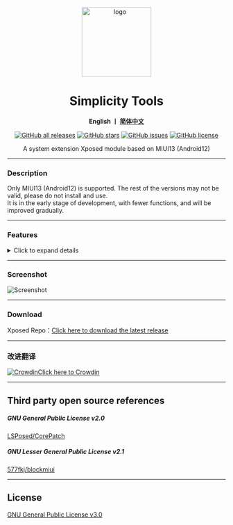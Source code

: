 <div align="center">
   <img width="160" src="https://raw.githubusercontent.com/LittleTurtle2333/SimplicityTools/main/doc/ic_launcher.png" alt="logo">
   <h1>Simplicity Tools</h1>
   <p>
       <b>English  丨 <a href="https://github.com/LittleTurtle2333/SimplicityTools/blob/main/README.md">简体中文</a></b>
    </p>
   <a href="https://github.com/Xposed-Modules-Repo/com.lt2333.simplicitytools/releases"><img alt="GitHub all releases" src="https://img.shields.io/github/downloads/Xposed-Modules-Repo/com.lt2333.simplicitytools/total?label=Downloads"></a>
   <a href="https://github.com/LittleTurtle2333/SimplicityTools/stargazers"><img alt="GitHub stars" src="https://img.shields.io/github/stars/LittleTurtle2333/SimplicityTools"></a>
   <a href="https://github.com/LittleTurtle2333/SimplicityTools/issues"><img alt="GitHub issues" src="https://img.shields.io/github/issues/LittleTurtle2333/SimplicityTools"></a>
   <a href="https://github.com/LittleTurtle2333/SimplicityTools/blob/main/LICENSE"><img alt="GitHub license" src="https://img.shields.io/github/license/LittleTurtle2333/SimplicityTools"></a>
   <p>A system extension Xposed module based on MIUI13 (Android12) </p>
</div>

---

### Description

Only MIUI13 (Android12) is supported. The rest of the versions may not be valid, please do not install and use.   
It is in the early stage of development, with fewer functions, and will be improved gradually.   

---

### Features
<details>
<summary>Click to expand details</summary>

- Status Bar
	- Status bar web speed second refresh
	- Hide status bar power (%)
	- Hide status bar speed (/) unit
	- Unlock the maximum number of notification icons
- Status bar layout
	- Time centered
	- Compatible mode
		- Left margin customization
		- Right margin customization
- Status bar clock format
	- Show year switch
	- Show month switch
	- Show date switch
	- Show day switch
	- Show chinese twelve hour switch
	- Display AM/PM switch
	- Display seconds switch
	- Hide space switch
	- Double line display switch
	- Clock size customization
	- Double row clock size customization
- Status bar icons
	- Hide battery icon switch
	- Hide charging icon switch
	- Hide GPS icon switch
	- Hide Bluetooth icon switch
	- Hide Bluetooth power icon switch
	- Hide small HD icon switch
	- Hide large HD icon switch
	- Hide HD no service switch
	- Hide SIM card one icon switch
	- Hide SIM card two icon switch
	- Hide SIM-less icon switch
	- Hide mobile type icon switch
	- Hide mobile arrow icon switch
	- Hide WIFI icon switch
	- Hide WIFI arrow switch
	- Hide WIFI standard switch
	- Hide WiFi auxiliary icon switch
	- Hide WIFI hotspot icon switch
	- Hide VPN icon switch
	- Hide Airplane Mode icon switch
	- Hide alarm clock icon switch
	- Hide headset icon switch
	- Hide sound, do not disturb icon switch
	- Hide internet speed separator
- Notification panel
	- Show weather switch
	- Show weather area switch
- Control Center
	- Show weather switch
	- Show weather area switch
- Lock Screen
	- Remove lock screen side function 
	- Remove lock screen camera function
- Home
	- Always show desktop clock
- System Framework
	- Remove upper display notifications
	- Allow screenshots (tile support)
	- CorePatch (support downgrade, different signature, unsigned installation)
	- Unlock unsupported small windows applications
- Nature
	- Lock current refresh rate cap (tile support)
	- Prevent recovery of battery optimization whitelist
- Phone Manager
	- Skip 5/10 seconds warning time
	- Lock 100 points
	- Remove game macro blacklist
- Album editing
	- Unlock unlimited crop image/screenshot function
- System Update
	- Remove OTA authentication
- Settings
	- Show notification importance
- Remove Ads
	- Remove theme manager ads

</details>

---

### Screenshot
![Screenshot](https://raw.githubusercontent.com/LittleTurtle2333/SimplicityTools/main/doc/en.jpg)  

---

### Download

Xposed Repo：[Click here to download the latest release](https://github.com/Xposed-Modules-Repo/com.lt2333.simplicitytools/releases)  


---

### 改进翻译
[![Crowdin](https://badges.crowdin.net/simplicitytools/localized.svg)](https://crowdin.com/project/simplicitytools)[Click here to Crowdin](https://crowdin.com/project/simplicitytools)

---

## Third party open source references
##### GNU General Public License v2.0
[LSPosed/CorePatch](https://github.com/LSPosed/CorePatch)  
##### GNU Lesser General Public License v2.1
[577fkj/blockmiui](https://github.com/577fkj/blockmiui)  

---

## License
[GNU General Public License v3.0](https://github.com/LittleTurtle2333/SimplicityTools/blob/main/LICENSE)
